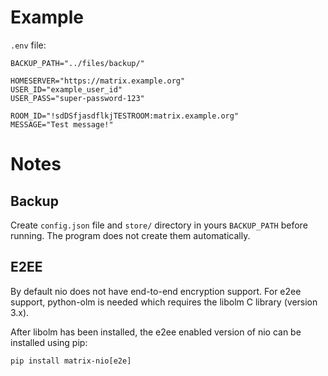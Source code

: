 # Example

`.env` file:

```
BACKUP_PATH="../files/backup/"

HOMESERVER="https://matrix.example.org"
USER_ID="example_user_id"
USER_PASS="super-password-123"

ROOM_ID="!sdDSfjasdflkjTESTROOM:matrix.example.org"
MESSAGE="Test message!"

```

# Notes

## Backup

Create `config.json` file and `store/` directory in yours `BACKUP_PATH` before running. The program does not create them automatically.

## E2EE

By default nio does not have end-to-end encryption support. For e2ee support, python-olm is needed which requires the libolm C library (version 3.x).

After libolm has been installed, the e2ee enabled version of nio can be installed using pip:

```
pip install matrix-nio[e2e]
```
